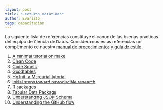 ```yaml
---
layout: post
title: "Lecturas matutinas"
author: Evaristo
tags: capacitacion
---
```


La siguiente lista de referencias constituye el canon de las buenas prácticas del equipo de Ciencia de Datos.
Consideramos estas referencias un complemento de nuestro [manual de procedimientos](../README.md) y [guía de estilo](https://islasgeci.github.io/ciencia_de_datos/guia_de_estilo/).

1. [A minimal tutorial on make](http://kbroman.org/minimal_make/)
1. [Clean Code](https://islas.slack.com/files/evaristor/F5S74KJLT/clean_code.pdf)
1. [Code Smells](https://refactoring.guru/refactoring/smells)
1. [Goodtables](https://github.com/frictionlessdata/goodtables-py/blob/master/README.md)
1. [Hg Init: a Mercurial tutorial](http://hginit.com)
1. [Initial steps toward reproducible research](http://kbroman.org/steps2rr/)
1. [R packages](http://r-pkgs.had.co.nz/)
1. [Tabular Data Package](https://frictionlessdata.io/specs/tabular-data-package/)
1. [Understanding JSON Schema](https://json-schema.org/understanding-json-schema/)
1. [Understanding the GitHub flow](https://guides.github.com/introduction/flow/)
